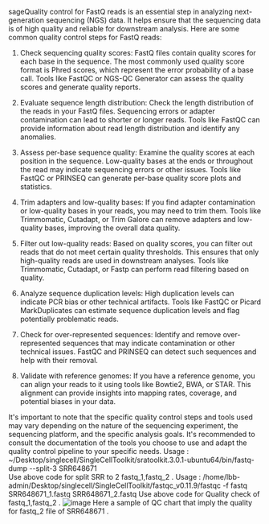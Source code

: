 sageQuality control for FastQ reads is an essential step in analyzing next-generation sequencing (NGS) data. It helps ensure that the sequencing data is of high quality and reliable for downstream analysis. Here are some common quality control steps for FastQ reads: 
  
1. Check sequencing quality scores: FastQ files contain quality scores for each base in the sequence. The most commonly used quality score format is Phred scores, which represent the error probability of a base call. Tools like FastQC or NGS-QC Generator can assess the quality scores and generate quality reports. 

2. Evaluate sequence length distribution: Check the length distribution of the reads in your FastQ files. Sequencing errors or adapter contamination can lead to shorter or longer reads. Tools like FastQC can provide information about read length distribution and identify any anomalies. 

3. Assess per-base sequence quality: Examine the quality scores at each position in the sequence. Low-quality bases at the ends or throughout the read may indicate sequencing errors or other issues. Tools like FastQC or PRINSEQ can generate per-base quality score plots and statistics.

4. Trim adapters and low-quality bases: If you find adapter contamination or low-quality bases in your reads, you may need to trim them. Tools like Trimmomatic, Cutadapt, or Trim Galore can remove adapters and low-quality bases, improving the overall data quality.

5. Filter out low-quality reads: Based on quality scores, you can filter out reads that do not meet certain quality thresholds. This ensures that only high-quality reads are used in downstream analyses. Tools like Trimmomatic, Cutadapt, or Fastp can perform read filtering based on quality.

6. Analyze sequence duplication levels: High duplication levels can indicate PCR bias or other technical artifacts. Tools like FastQC or Picard MarkDuplicates can estimate sequence duplication levels and flag potentially problematic reads. 

7. Check for over-represented sequences: Identify and remove over-represented sequences that may indicate contamination or other technical issues. FastQC and PRINSEQ can detect such sequences and help with their removal. 
 
8. Validate with reference genomes: If you have a reference genome, you can align your reads to it using tools like Bowtie2, BWA, or STAR. This alignment can provide insights into mapping rates, coverage, and potential biases in your data. 

It's important to note that the specific quality control steps and tools used may vary depending on the nature of the sequencing experiment, the sequencing platform, and the specific analysis goals. It's recommended to consult the documentation of the tools you choose to use and adapt the quality control pipeline to your specific needs.
Usage : ~/Desktop/singlecell/SingleCellToolkit/sratoolkit.3.0.1-ubuntu64/bin/fastq-dump --split-3 SRR648671   
Use above code for split SRR to 2 fastq_1,fastq_2 .
Usage : /home/lbb-admin/Desktop/singlecell/SingleCellToolkit/fastqc_v0.11.9/fastqc -f fastq SRR648671_1.fastq SRR648671_2.fastq
Use above code for Quality check of fastq_1,fastq_2 .
![image](https://github.com/Siamak-salimy/Bulk-RNA-seq/assets/34867846/5ad7833d-3f84-4d0b-9ee0-8823a75b84ca)
Here a sample of QC chart that imply the quality for fastq_2 file  of SRR648671 .
